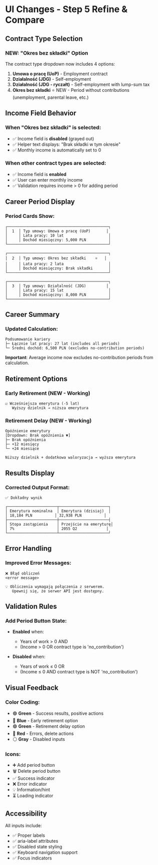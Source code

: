 # UI Changes - Step 5 Refine & Compare

## Contract Type Selection

### NEW: "Okres bez składki" Option

The contract type dropdown now includes 4 options:
1. **Umowa o pracę (UoP)** - Employment contract
2. **Działalność (JDG)** - Self-employment  
3. **Działalność (JDG - ryczałt)** - Self-employment with lump-sum tax
4. **Okres bez składki** ⭐ NEW - Period without contributions (unemployment, parental leave, etc.)

## Income Field Behavior

### When "Okres bez składki" is selected:
- ✅ Income field is **disabled** (grayed out)
- ✅ Helper text displays: "Brak składki w tym okresie"
- ✅ Monthly income is automatically set to 0

### When other contract types are selected:
- ✅ Income field is **enabled** 
- ✅ User can enter monthly income
- ✅ Validation requires income > 0 for adding period

## Career Period Display

### Period Cards Show:
```
┌─────────────────────────────────────────────┐
│  1  │ Typ umowy: Umowa o pracę (UoP)       │
│     │ Lata pracy: 10 lat                    │
│     │ Dochód miesięczny: 5,000 PLN          │
└─────────────────────────────────────────────┘

┌─────────────────────────────────────────────┐
│  2  │ Typ umowy: Okres bez składki    ⭐   │
│     │ Lata pracy: 2 lata                    │
│     │ Dochód miesięczny: Brak składki       │
└─────────────────────────────────────────────┘

┌─────────────────────────────────────────────┐
│  3  │ Typ umowy: Działalność (JDG)         │
│     │ Lata pracy: 15 lat                    │
│     │ Dochód miesięczny: 8,000 PLN          │
└─────────────────────────────────────────────┘
```

## Career Summary

### Updated Calculation:
```
Podsumowanie kariery
├─ Łącznie lat pracy: 27 lat (includes all periods)
└─ Średni dochód: 6,500 PLN (excludes no-contribution periods)
```

**Important**: Average income now excludes no-contribution periods from calculation.

## Retirement Options

### Early Retirement (NEW - Working)
```
☑️ Wcześniejsza emerytura (-5 lat)
   Wyższy dzielnik → niższa emerytura
```

### Retirement Delay (NEW - Working)
```
Opóźnienie emerytury
[Dropdown: Brak opóźnienia ▼]
├─ Brak opóźnienia
├─ +12 miesięcy  
└─ +24 miesiące

Niższy dzielnik + dodatkowa waloryzacja → wyższa emerytura
```

## Results Display

### Corrected Output Format:
```
✅ Dokładny wynik

┌──────────────────────┬──────────────────────┐
│ Emerytura nominalna  │ Emerytura (dzisiaj)  │
│ 18,184 PLN          │ 32,938 PLN          │
├──────────────────────┼──────────────────────┤
│ Stopa zastąpienia    │ Przejście na emeryturę│
│ 7%                   │ 2055 Q2             │
└──────────────────────┴──────────────────────┘
```

## Error Handling

### Improved Error Messages:
```
❌ Błąd obliczeń
<error message>

💡 Obliczenia wymagają połączenia z serwerem. 
   Upewnij się, że serwer API jest dostępny.
```

## Validation Rules

### Add Period Button State:
- **Enabled** when:
  - Years of work > 0 AND
  - (Income > 0 OR contract type is 'no_contribution')
  
- **Disabled** when:
  - Years of work ≤ 0 OR
  - (Income ≤ 0 AND contract type is NOT 'no_contribution')

## Visual Feedback

### Color Coding:
- 🟢 **Green** - Success results, positive actions
- 🔵 **Blue** - Early retirement option
- 🟢 **Green** - Retirement delay option  
- 🔴 **Red** - Errors, delete actions
- ⚪ **Gray** - Disabled inputs

### Icons:
- ➕ Add period button
- 🗑️ Delete period button
- ✅ Success indicator
- ❌ Error indicator
- 💡 Information/hint
- ⏳ Loading indicator

## Accessibility

All inputs include:
- ✅ Proper labels
- ✅ aria-label attributes
- ✅ Disabled state styling
- ✅ Keyboard navigation support
- ✅ Focus indicators
